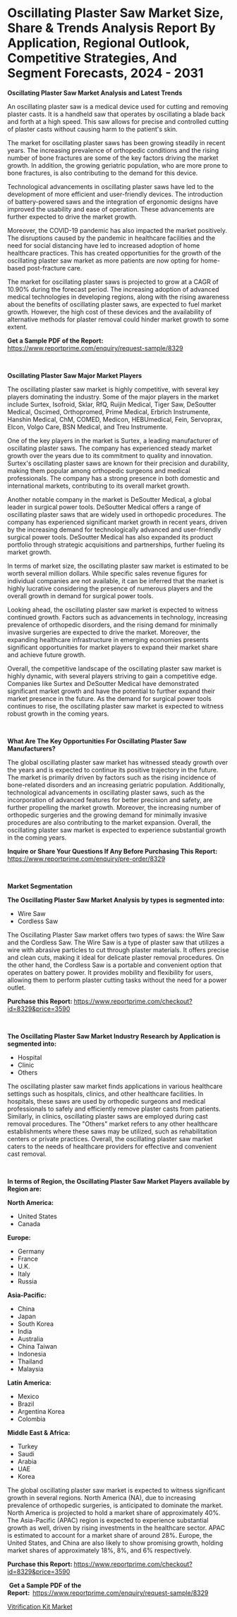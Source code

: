 <p><h1>Oscillating Plaster Saw Market Size, Share & Trends Analysis Report By Application, Regional Outlook, Competitive Strategies, And Segment Forecasts, 2024 - 2031</h1></p><p><strong>Oscillating Plaster Saw Market Analysis and Latest Trends</strong></p>
<p><p>An oscillating plaster saw is a medical device used for cutting and removing plaster casts. It is a handheld saw that operates by oscillating a blade back and forth at a high speed. This saw allows for precise and controlled cutting of plaster casts without causing harm to the patient's skin.</p><p>The market for oscillating plaster saws has been growing steadily in recent years. The increasing prevalence of orthopedic conditions and the rising number of bone fractures are some of the key factors driving the market growth. In addition, the growing geriatric population, who are more prone to bone fractures, is also contributing to the demand for this device.</p><p>Technological advancements in oscillating plaster saws have led to the development of more efficient and user-friendly devices. The introduction of battery-powered saws and the integration of ergonomic designs have improved the usability and ease of operation. These advancements are further expected to drive the market growth.</p><p>Moreover, the COVID-19 pandemic has also impacted the market positively. The disruptions caused by the pandemic in healthcare facilities and the need for social distancing have led to increased adoption of home healthcare practices. This has created opportunities for the growth of the oscillating plaster saw market as more patients are now opting for home-based post-fracture care.</p><p>The market for oscillating plaster saws is projected to grow at a CAGR of 10.90% during the forecast period. The increasing adoption of advanced medical technologies in developing regions, along with the rising awareness about the benefits of oscillating plaster saws, are expected to fuel market growth. However, the high cost of these devices and the availability of alternative methods for plaster removal could hinder market growth to some extent.</p></p>
<p><strong>Get a Sample PDF of the Report:&nbsp;</strong> <a href="https://www.reportprime.com/enquiry/request-sample/8329">https://www.reportprime.com/enquiry/request-sample/8329</a></p>
<p>&nbsp;</p>
<p><strong>Oscillating Plaster Saw Major Market Players</strong></p>
<p><p>The oscillating plaster saw market is highly competitive, with several key players dominating the industry. Some of the major players in the market include Surtex, Isofroid, Sklar, RfQ, Ruijin Medical, Tiger Saw, DeSoutter Medical, Oscimed, Orthopromed, Prime Medical, Erbrich Instrumente, Hanshin Medical, ChM, COMED, Medicon, HEBUmedical, Fein, Servoprax, Elcon, Volgo Care, BSN Medical, and Treu Instrumente.</p><p>One of the key players in the market is Surtex, a leading manufacturer of oscillating plaster saws. The company has experienced steady market growth over the years due to its commitment to quality and innovation. Surtex's oscillating plaster saws are known for their precision and durability, making them popular among orthopedic surgeons and medical professionals. The company has a strong presence in both domestic and international markets, contributing to its overall market growth.</p><p>Another notable company in the market is DeSoutter Medical, a global leader in surgical power tools. DeSoutter Medical offers a range of oscillating plaster saws that are widely used in orthopedic procedures. The company has experienced significant market growth in recent years, driven by the increasing demand for technologically advanced and user-friendly surgical power tools. DeSoutter Medical has also expanded its product portfolio through strategic acquisitions and partnerships, further fueling its market growth.</p><p>In terms of market size, the oscillating plaster saw market is estimated to be worth several million dollars. While specific sales revenue figures for individual companies are not available, it can be inferred that the market is highly lucrative considering the presence of numerous players and the overall growth in demand for surgical power tools.</p><p>Looking ahead, the oscillating plaster saw market is expected to witness continued growth. Factors such as advancements in technology, increasing prevalence of orthopedic disorders, and the rising demand for minimally invasive surgeries are expected to drive the market. Moreover, the expanding healthcare infrastructure in emerging economies presents significant opportunities for market players to expand their market share and achieve future growth.</p><p>Overall, the competitive landscape of the oscillating plaster saw market is highly dynamic, with several players striving to gain a competitive edge. Companies like Surtex and DeSoutter Medical have demonstrated significant market growth and have the potential to further expand their market presence in the future. As the demand for surgical power tools continues to rise, the oscillating plaster saw market is expected to witness robust growth in the coming years.</p></p>
<p>&nbsp;</p>
<p><strong>What Are The Key Opportunities For Oscillating Plaster Saw Manufacturers?</strong></p>
<p><p>The global oscillating plaster saw market has witnessed steady growth over the years and is expected to continue its positive trajectory in the future. The market is primarily driven by factors such as the rising incidence of bone-related disorders and an increasing geriatric population. Additionally, technological advancements in oscillating plaster saws, such as the incorporation of advanced features for better precision and safety, are further propelling the market growth. Moreover, the increasing number of orthopedic surgeries and the growing demand for minimally invasive procedures are also contributing to the market expansion. Overall, the oscillating plaster saw market is expected to experience substantial growth in the coming years.</p></p>
<p><strong>Inquire or Share Your Questions If Any Before Purchasing This Report:</strong> <a href="https://www.reportprime.com/enquiry/pre-order/8329">https://www.reportprime.com/enquiry/pre-order/8329</a></p>
<p>&nbsp;</p>
<p><strong>Market Segmentation</strong></p>
<p><strong>The Oscillating Plaster Saw Market Analysis by types is segmented into:</strong></p>
<p><ul><li>Wire Saw</li><li>Cordless Saw</li></ul></p>
<p><p>The Oscillating Plaster Saw market offers two types of saws: the Wire Saw and the Cordless Saw. The Wire Saw is a type of plaster saw that utilizes a wire with abrasive particles to cut through plaster materials. It offers precise and clean cuts, making it ideal for delicate plaster removal procedures. On the other hand, the Cordless Saw is a portable and convenient option that operates on battery power. It provides mobility and flexibility for users, allowing them to perform plaster cutting tasks without the need for a power outlet.</p></p>
<p><strong>Purchase this Report:&nbsp;</strong><a href="https://www.reportprime.com/checkout?id=8329&price=3590">https://www.reportprime.com/checkout?id=8329&price=3590</a></p>
<p>&nbsp;</p>
<p><strong>The Oscillating Plaster Saw Market Industry Research by Application is segmented into:</strong></p>
<p><ul><li>Hospital</li><li>Clinic</li><li>Others</li></ul></p>
<p><p>The oscillating plaster saw market finds applications in various healthcare settings such as hospitals, clinics, and other healthcare facilities. In hospitals, these saws are used by orthopedic surgeons and medical professionals to safely and efficiently remove plaster casts from patients. Similarly, in clinics, oscillating plaster saws are employed during cast removal procedures. The "Others" market refers to any other healthcare establishments where these saws may be utilized, such as rehabilitation centers or private practices. Overall, the oscillating plaster saw market caters to the needs of healthcare providers for effective and convenient cast removal.</p></p>
<p>&nbsp;</p>
<p><strong>In terms of Region, the Oscillating Plaster Saw Market Players available by Region are:</strong></p>
<p>
    <p> <strong> North America: </strong>
        <ul>
            <li>United States</li>
            <li>Canada</li>
        </ul>
        </p> 
    <p> <strong> Europe: </strong>
        <ul>
            <li>Germany</li>
            <li>France</li>
            <li>U.K.</li>
            <li>Italy</li>
            <li>Russia</li>
        </ul>
        </p> 
    <p> <strong> Asia-Pacific: </strong>
        <ul>
            <li>China</li>
            <li>Japan</li>
            <li>South Korea</li>
            <li>India</li>
            <li>Australia</li>
            <li>China Taiwan</li>
            <li>Indonesia</li>
            <li>Thailand</li>
            <li>Malaysia</li>
        </ul>
        </p> 
    <p> <strong> Latin America: </strong>
        <ul>
            <li>Mexico</li>
            <li>Brazil</li>
            <li>Argentina Korea</li>
            <li>Colombia</li>
        </ul>
        </p> 
    <p> <strong> Middle East & Africa: </strong>
        <ul>
            <li>Turkey</li>
            <li>Saudi</li>
            <li>Arabia</li>
            <li>UAE</li>
            <li>Korea</li>
        </ul>
    </p>
    </p>
<p><p>The global oscillating plaster saw market is expected to witness significant growth in several regions. North America (NA), due to increasing prevalence of orthopedic surgeries, is anticipated to dominate the market. North America is projected to hold a market share of approximately 40%. The Asia-Pacific (APAC) region is expected to experience substantial growth as well, driven by rising investments in the healthcare sector. APAC is estimated to account for a market share of around 28%. Europe, the United States, and China are also likely to show promising growth, holding market shares of approximately 18%, 8%, and 6% respectively.</p></p>
<p><strong>Purchase this Report: </strong><a href="https://www.reportprime.com/checkout?id=8329&price=3590">https://www.reportprime.com/checkout?id=8329&price=3590</a></p>
<p>&nbsp;<strong>Get a Sample PDF of the Report:&nbsp;&nbsp;</strong><a href="https://www.reportprime.com/enquiry/request-sample/8329">https://www.reportprime.com/enquiry/request-sample/8329</a></p>
<p><strong></strong></p>
<p><p><a href="https://github.com/CliffMedina6/Market-Research-Report-List-3/blob/main/vitrification-kit-market.md">Vitrification Kit Market</a></p></p>
